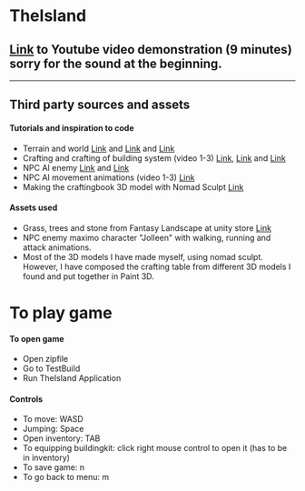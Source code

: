 # TheIsland
## [Link](https://www.youtube.com/watch?v=O-gg1tEAkzU&ab_channel=Annelindberg) to Youtube video demonstration (9 minutes) sorry for the sound at the beginning. 
---
## Third party sources and assets 
#### Tutorials and inspiration to code 
* Terrain and world [Link](https://www.youtube.com/watch?v=ddy12WHqt-M&ab_channel=UGuruz) and [Link](https://www.youtube.com/watch?v=pZuXDZkBMow&t=469s&ab_channel=KetraGames) and [Link](https://docs.unity3d.com/Manual/terrain-UsingTerrains.html)
* Crafting and crafting of building system (video 1-3) [Link](https://www.youtube.com/playlist?list=PLm7W8dbdflogsjjAmc3FE3D6tTxLz7hfS), [Link](https://academy.zenva.com/course/discover-base-building-for-survival-games/) and [Link](https://academy.zenva.com/course/craft-an-inventory-system-for-survival-games/)
* NPC AI enemy [Link](https://www.youtube.com/watch?v=xppompv1DBg&t=293s&ab_channel=Brackeys) and [Link](https://academy.zenva.com/course/npc-ai-and-combat-for-survival-games/)
* NPC AI movement animations (video 1-3) [Link](https://www.youtube.com/playlist?list=PLwyUzJb_FNeTQwyGujWRLqnfKpV-cj-eO)
* Making the craftingbook 3D model with Nomad Sculpt [Link](https://www.youtube.com/watch?v=nmK-9uCESSg&t=79s&ab_channel=SmallRobotStudio)

#### Assets used 
* Grass, trees and stone from Fantasy Landscape at unity store [Link](https://assetstore.unity.com/packages/3d/environments/fantasy-landscape-103573)
* NPC enemy maximo character "Jolleen" with walking, running and attack animations.  
* Most of the 3D models I have made myself, using nomad sculpt. However, I have composed the crafting table from different 3D models I found and put together in Paint 3D. 

# To play game
#### To open game 
* Open zipfile
* Go to TestBuild
* Run TheIsland Application 
#### Controls
* To move: WASD
* Jumping: Space
* Open inventory: TAB
* To equipping buildingkit: click right mouse control to open it (has to be in inventory) 
* To save game: n 
* To go back to menu: m 




